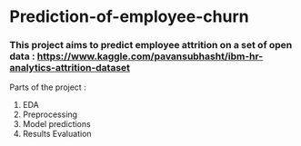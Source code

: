 # Prediction-of-employee-churn

### This project aims to predict employee attrition on a set of open data : https://www.kaggle.com/pavansubhasht/ibm-hr-analytics-attrition-dataset

Parts of the project : 

1. EDA
2. Preprocessing 
3. Model predictions
4. Results Evaluation
